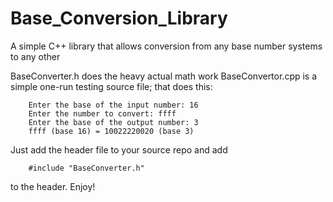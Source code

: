 # Base_Conversion_Library
A simple C++ library that allows conversion from any base number systems to any other

BaseConverter.h does the heavy actual math work
BaseConvertor.cpp is a simple one-run testing source file; that does this:

        Enter the base of the input number: 16
        Enter the number to convert: ffff
        Enter the base of the output number: 3
        ffff (base 16) = 10022220020 (base 3)

Just add the header file to your source repo and add 

        #include "BaseConverter.h"

to the header. Enjoy!
